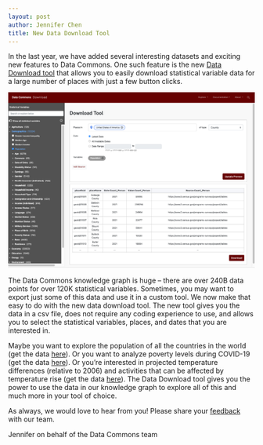 ```yaml
---
layout: post
author: Jennifer Chen
title: New Data Download Tool
---
```


In the last year, we have added several interesting datasets and exciting new features to Data Commons. One such feature is the new [Data Download tool](https://datacommons.org/tools/download) that allows you to easily download statistical variable data for a large number of places with just a few button clicks.

![The new data download tool](/assets/images/posts/download_tool.png)

The Data Commons knowledge graph is huge – there are over 240B data points for over 120K statistical variables. Sometimes, you may want to export just some of this data and use it in a custom tool. We now make that easy to do with the new data download tool. The new tool gives you the data in a csv file, does not require any coding experience to use, and allows you to select the statistical variables, places, and dates that you are interested in.

Maybe you want to explore the population of all the countries in the world (get the data [here](https://datacommons.org/tools/download#pt=Country&place=Earth&sv=Count_Person&dtType=LATEST&facets=%7B%7D)). Or you want to analyze poverty levels during COVID-19 (get the data [here](https://datacommons.org/tools/download#pt=State&place=country%2FUSA&sv=Count_Person_BelowPovertyLevelInThePast12Months__CumulativeCount_MedicalConditionIncident_COVID_19_ConfirmedOrProbableCase&dtType=RANGE&facets=%7B%7D&dtMin=2020&dtMax=2021)). Or you’re interested in projected temperature differences (relative to 2006) and activities that can be affected by temperature rise (get the data [here](https://datacommons.org/tools/download#pt=County&place=country%2FUSA&sv=DifferenceRelativeToBaseDate2006_Max_Temperature_RCP45__Percent_Person_WithCoronaryHeartDisease__WithdrawalRate_Water__Area_Farm_IrrigatedLand&dtType=LATEST&facets=%7B%7D)). The Data Download tool gives you the power to use the data in our knowledge graph to explore all of this and much more in your tool of choice.

As always, we would love to hear from you! Please share your [feedback](https://datacommons.org/feedback) with our team.

Jennifer on behalf of the Data Commons team
